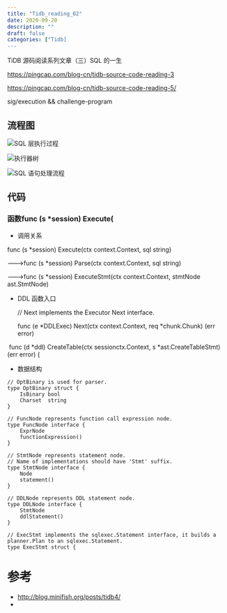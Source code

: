 ```yaml
---
title: "Tidb_reading_02"
date: 2020-09-20
description: ""
draft: false
categories: ["Tidb]
---
```








TiDB 源码阅读系列文章（三）SQL 的一生

https://pingcap.com/blog-cn/tidb-source-code-reading-3

https://pingcap.com/blog-cn/tidb-source-code-reading-5/

sig/execution && challenge-program

## 流程图

![SQL 层执行过程](https://download.pingcap.com/images/blog-cn/tidb-source-code-reading-3/2.png)





![执行器树](https://download.pingcap.com/images/blog-cn/tidb-source-code-reading-3/1.png)

![SQL 语句处理流程](https://download.pingcap.com/images/blog-cn/tidb-source-code-reading-5/1.png)

## 代码



### 函数func (s *session) Execute(



- 调用关系

func (s *session) Execute(ctx context.Context, sql string)

  --->func (s *session) Parse(ctx context.Context, sql string) 

 --->func (s *session) ExecuteStmt(ctx context.Context, stmtNode ast.StmtNode) 





- DDL 函数入口

  // Next implements the Executor Next interface.

  func (e *DDLExec) Next(ctx context.Context, req *chunk.Chunk) (err error) 

​             func (d *ddl) CreateTable(ctx sessionctx.Context, s *ast.CreateTableStmt) (err error) {

- 数据结构



~~~
// OptBinary is used for parser.
type OptBinary struct {
	IsBinary bool
	Charset  string
}

// FuncNode represents function call expression node.
type FuncNode interface {
	ExprNode
	functionExpression()
}

// StmtNode represents statement node.
// Name of implementations should have 'Stmt' suffix.
type StmtNode interface {
	Node
	statement()
}

// DDLNode represents DDL statement node.
type DDLNode interface {
	StmtNode
	ddlStatement()
}

// ExecStmt implements the sqlexec.Statement interface, it builds a planner.Plan to an sqlexec.Statement.
type ExecStmt struct {
~~~



# 参考

- http://blog.minifish.org/posts/tidb4/
- 